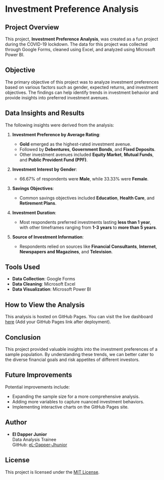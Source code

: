 
# Investment Preference Analysis

## Project Overview
This project, **Investment Preference Analysis**, was created as a fun project during the COVID-19 lockdown. The data for this project was collected through Google Forms, cleaned using Excel, and analyzed using Microsoft Power BI.

## Objective
The primary objective of this project was to analyze investment preferences based on various factors such as gender, expected returns, and investment objectives. The findings can help identify trends in investment behavior and provide insights into preferred investment avenues.

## Data Insights and Results
The following insights were derived from the analysis:
1. **Investment Preference by Average Rating**:
   - **Gold** emerged as the highest-rated investment avenue.
   - Followed by **Debentures**, **Government Bonds**, and **Fixed Deposits**.
   - Other investment avenues included **Equity Market**, **Mutual Funds**, and **Public Provident Fund (PPF)**.

2. **Investment Interest by Gender**:
   - 66.67% of respondents were **Male**, while 33.33% were **Female**.

3. **Savings Objectives**:
   - Common savings objectives included **Education**, **Health Care**, and **Retirement Plans**.

4. **Investment Duration**:
   - Most respondents preferred investments lasting **less than 1 year**, with other timeframes ranging from **1-3 years** to **more than 5 years**.

5. **Source of Investment Information**:
   - Respondents relied on sources like **Financial Consultants**, **Internet**, **Newspapers and Magazines**, and **Television**.

## Tools Used
- **Data Collection**: Google Forms
- **Data Cleaning**: Microsoft Excel
- **Data Visualization**: Microsoft Power BI

## How to View the Analysis
This analysis is hosted on GitHub Pages. You can visit the live dashboard [here](#) (Add your GitHub Pages link after deployment).

## Conclusion
This project provided valuable insights into the investment preferences of a sample population. By understanding these trends, we can better cater to the diverse financial goals and risk appetites of different investors.

## Future Improvements
Potential improvements include:
- Expanding the sample size for a more comprehensive analysis.
- Adding more variables to capture nuanced investment behaviors.
- Implementing interactive charts on the GitHub Pages site.

## Author
- **El Dapper Junior**  
  Data Analysis Trainee  
  GitHub: [eL-Dapper-Jhunior](https://github.com/eL-Dapper-Jhunior)

## License
This project is licensed under the [MIT License](LICENSE).
